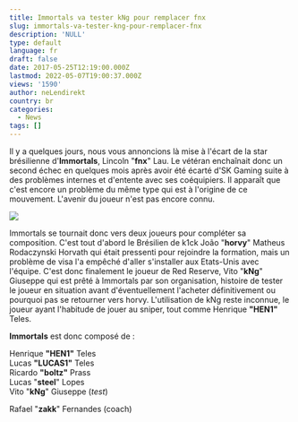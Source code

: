 ```yaml
---
title: Immortals va tester kNg pour remplacer fnx
slug: immortals-va-tester-kng-pour-remplacer-fnx
description: 'NULL'
type: default
language: fr
draft: false
date: 2017-05-25T12:19:00.000Z
lastmod: 2022-05-07T19:00:37.000Z
views: '1590'
author: neLendirekt
country: br
categories:
  - News
tags: []
---
```

Il y a quelques jours, nous vous annoncions là mise à l'écart de la star brésilienne d'**Immortals**, Lincoln "**fnx**" Lau. Le vétéran enchaînait donc un second échec en quelques mois après avoir été écarté d'SK Gaming suite à des problèmes internes et d'entente avec ses coéquipiers. Il apparaît que c'est encore un problème du même type qui est à l'origine de ce mouvement. L'avenir du joueur n'est pas encore connu. 

![](/storage/images/5926caca83a48_14723216440971jpeg.jpeg)

Immortals se tournait donc vers deux joueurs pour compléter sa composition. C'est tout d'abord le Brésilien de k1ck João "**horvy**" Matheus Rodaczynski Horvath qui était pressenti pour rejoindre la formation, mais un problème de visa l'a empêché d'aller s'installer aux Etats-Unis avec l'équipe. C'est donc finalement le joueur de Red Reserve, Vito "**kNg**" Giuseppe qui est prêté à Immortals par son organisation, histoire de tester le joueur en situation avant d'éventuellement l'acheter définitivement ou pourquoi pas se retourner vers horvy. L'utilisation de kNg reste inconnue, le joueur ayant l'habitude de jouer au sniper, tout comme Henrique **"HEN1"** Teles.

**Immortals** est donc composé de :

Henrique **"HEN1"** Teles  
Lucas **"LUCAS1"** Teles  
Ricardo **"boltz"** Prass  
Lucas "**steel**" Lopes  
Vito "**kNg**" Giuseppe (_test_)

Rafael "**zakk**" Fernandes (coach) 
